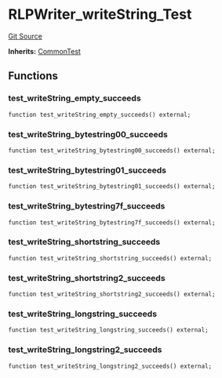 # RLPWriter_writeString_Test
[Git Source](https://github.com/ethereum-optimism/optimism/blob/f7b73857601914eeea6fc4c1ba46ae99ca744d97/contracts/test/RLPWriter.t.sol)

**Inherits:**
[CommonTest](/contracts/test/CommonTest.t.sol/contract.CommonTest.md)


## Functions
### test_writeString_empty_succeeds


```solidity
function test_writeString_empty_succeeds() external;
```

### test_writeString_bytestring00_succeeds


```solidity
function test_writeString_bytestring00_succeeds() external;
```

### test_writeString_bytestring01_succeeds


```solidity
function test_writeString_bytestring01_succeeds() external;
```

### test_writeString_bytestring7f_succeeds


```solidity
function test_writeString_bytestring7f_succeeds() external;
```

### test_writeString_shortstring_succeeds


```solidity
function test_writeString_shortstring_succeeds() external;
```

### test_writeString_shortstring2_succeeds


```solidity
function test_writeString_shortstring2_succeeds() external;
```

### test_writeString_longstring_succeeds


```solidity
function test_writeString_longstring_succeeds() external;
```

### test_writeString_longstring2_succeeds


```solidity
function test_writeString_longstring2_succeeds() external;
```

